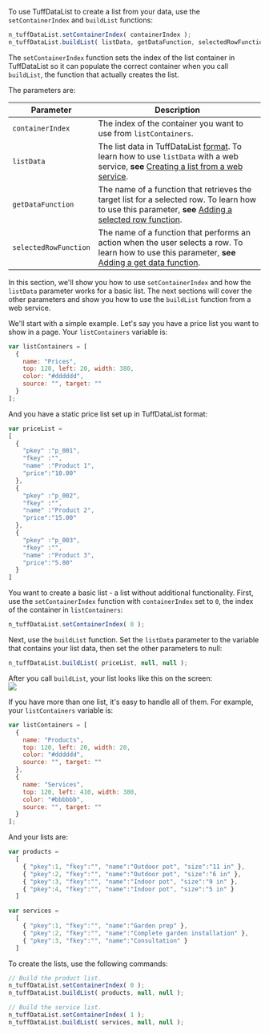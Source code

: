 To use TuffDataList to create a list from your data, use the `setContainerIndex` and `buildList` functions:

```javascript
n_tuffDataList.setContainerIndex( containerIndex );
n_tuffDataList.buildList( listData, getDataFunction, selectedRowFunction );
```

The `setContainerIndex` function sets the index of the list container in TuffDataList so it
can populate the correct container when you call `buildList`, the function that actually creates the list.

The parameters are:

| Parameter             | Description |
|----------             |-------------|
| `containerIndex`      | The index of the container you want to use from `listContainers`. |
| `listData`            | The list data in TuffDataList [format](../../toc-0/data/). To learn how to use `listData` with a web service, **see** [Creating a list from a web service](../../toc-1/use-web-service/). |
| `getDataFunction`     | The name of a function that retrieves the target list for a selected row. To learn how to use this parameter, **see** [Adding a selected row function](../../toc-1/use-selected-row/). |
| `selectedRowFunction` | The name of a function that performs an action when the user selects a row. To learn how to use this parameter, **see** [Adding a get data function](../../toc-1/use-get-data/). |

In this section, we'll show you how to use `setContainerIndex` and how the `listData` parameter works for a basic list.
The next sections will cover the other parameters and show you how to use the `buildList` function from a web service.

We'll start with a simple example. Let's say you have a price list you want to show in a page. Your `listContainers` variable is:

```javascript
var listContainers = [
  { 
    name: "Prices",
    top: 120, left: 20, width: 380,
    color: "#dddddd",
    source: "", target: ""
  }		
];
```

And you have a static price list set up in TuffDataList format:

```javascript
var priceList =
[
  { 
    "pkey" :"p_001", 
    "fkey" :"", 
    "name" :"Product 1", 
    "price":"10.00"
  },
  {   
    "pkey" :"p_002", 
    "fkey" :"", 
    "name" :"Product 2", 
    "price":"15.00"
  },
  {   
    "pkey" :"p_003", 
    "fkey" :"", 
    "name" :"Product 3", 
    "price":"5.00"
  }		
]
```

You want to create a basic list - a list without additional functionality.
First, use the `setContainerIndex` function with `containerIndex` set to `0`, the index of the container in `listContainers`:

```javascript
n_tuffDataList.setContainerIndex( 0 );
```
 
Next, use the `buildList` function. Set the `listData` parameter to the variable that contains your list data, then set the other parameters to null:

```javascript
n_tuffDataList.buildList( priceList, null, null );
``` 

After you call `buildList`, your list looks like this on the screen:    
<img src="/images/custom_5.png" /> 

If you have more than one list, it's easy to handle all of them. For example, your `listContainers` variable is:

```javascript
var listContainers = [
  { 
    name: "Products",
    top: 120, left: 20, width: 20,
    color: "#dddddd",
    source: "", target: ""
  },
  { 
    name: "Services",
    top: 120, left: 410, width: 380,
    color: "#bbbbbb",
    source: "", target: ""
  }	
];
```

And your lists are:

```javascript
var products =
  [
    { "pkey":1, "fkey":"", "name":"Outdoor pot", "size":"11 in" },
    { "pkey":2, "fkey":"", "name":"Outdoor pot", "size":"6 in" },
    { "pkey":3, "fkey":"", "name":"Indoor pot", "size":"9 in" },
    { "pkey":4, "fkey":"", "name":"Indoor pot", "size":"5 in" }
  ]

var services =
  [
    { "pkey":1, "fkey":"", "name":"Garden prep" },
    { "pkey":2, "fkey":"", "name":"Complete garden installation" },
    { "pkey":3, "fkey":"", "name":"Consultation" }
  ]
```	

To create the lists, use the following commands:

```javascript
// Build the product list.
n_tuffDataList.setContainerIndex( 0 );
n_tuffDataList.buildList( products, null, null );

// Build the service list.
n_tuffDataList.setContainerIndex( 1 );
n_tuffDataList.buildList( services, null, null );

``` 
